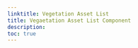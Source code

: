 ```yaml
---
linktitle: Vegetation Asset List
title: Vegaetation Asset List Component
description:
toc: true
---
```


